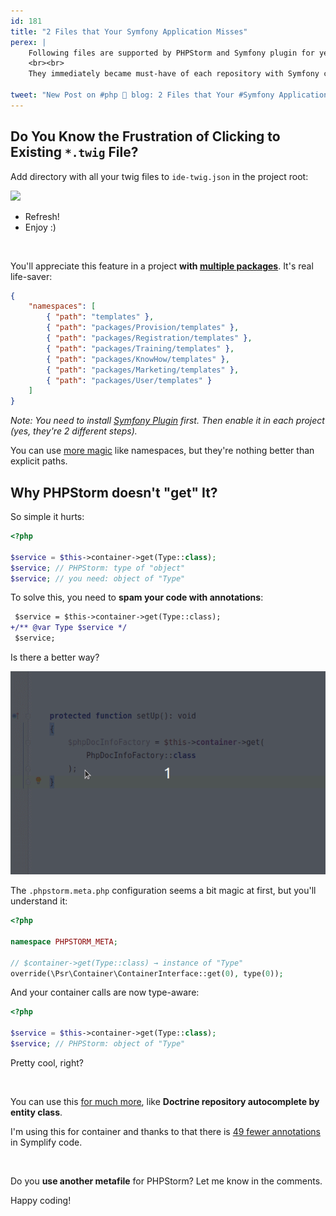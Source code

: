 ```yaml
---
id: 181
title: "2 Files that Your Symfony Application Misses"
perex: |
    Following files are supported by PHPStorm and Symfony plugin for years (since 2016) and they make working with a code so elegant. **Yet, I came across them just recently.**
    <br><br>
    They immediately became must-have of each repository with Symfony code.
    
tweet: "New Post on #php 🐘 blog: 2 Files that Your #Symfony Application Misses     #phpstorm #ide #twig"
---
```


## Do You Know the Frustration of Clicking to Existing `*.twig` File?

Add directory with all your twig files to `ide-twig.json` in the project root:

<img src="/assets/images/posts/2019/meta/ide-twig-json.gif" class="img-thumbnail">

- Refresh!
- Enjoy :)

<br>

You'll appreciate this feature in a project **with [multiple packages](/blog/2018/11/19/when-you-should-use-monorepo-and-when-local-packages/#3-local-packages)**. It's real life-saver:

```json
{
    "namespaces": [
        { "path": "templates" },
        { "path": "packages/Provision/templates" },
        { "path": "packages/Registration/templates" },
        { "path": "packages/Training/templates" },
        { "path": "packages/KnowHow/templates" },
        { "path": "packages/Marketing/templates" },
        { "path": "packages/User/templates" }
    ]
}
```

*Note: You need to install [Symfony Plugin](https://plugins.jetbrains.com/plugin/7219-symfony-plugin) first. Then enable it in each project (yes, they're 2 different steps).*

You can use [more magic](https://www.slideshare.net/Haehnchen/symfonycon-berlin-2016-symfony-plugin-for-phpstorm-3-years-later-69804748#45) like namespaces, but they're nothing better than explicit paths.  

## Why PHPStorm doesn't "get" It? 

So simple it hurts:

```php
<?php

$service = $this->container->get(Type::class);
$service; // PHPStorm: type of "object"
$service; // you need: object of "Type"
```

To solve this, you need to **spam your code with annotations**:

```diff
 $service = $this->container->get(Type::class);
+/** @var Type $service */
 $service;
```

Is there a better way?

<img src="/assets/images/posts/2019/meta/phpstorm_meta.gif" class="img-thumbnail">

The `.phpstorm.meta.php` configuration seems a bit magic at first, but you'll understand it:

```php
<?php

namespace PHPSTORM_META;

// $container->get(Type::class) → instance of "Type"
override(\Psr\Container\ContainerInterface::get(0), type(0));
```

And your container calls are now type-aware:

```php
<?php

$service = $this->container->get(Type::class);
$service; // PHPStorm: object of "Type"
```

Pretty cool, right?


<br>

You can use this [for much more](https://confluence.jetbrains.com/display/PhpStorm/PhpStorm+Advanced+Metadata), like **Doctrine repository autocomplete by entity class**. 

I'm using this for container and thanks to that there is [49 fewer annotations](https://github.com/Symplify/Symplify/commit/d53003ebc41dddcb228e517c98d59de70ebc17a0) in Symplify code.

<br>

Do you **use another metafile** for PHPStorm? Let me know in the comments.


Happy coding!
